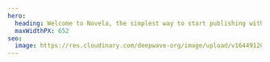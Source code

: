 ```yaml
---
hero:
  heading: Welcome to Novela, the simplest way to start publishing with Hugo.
  maxWidthPX: 652
seo:
  image: https://res.cloudinary.com/deepwave-org/image/upload/v1644912848/hugo-theme-novela/hero-2_o0micf.jpg
---
```

